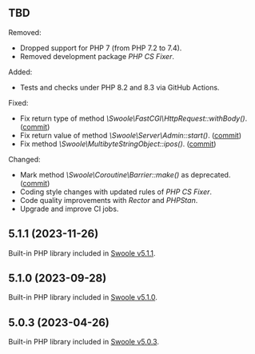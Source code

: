 ## TBD

Removed:

* Dropped support for PHP 7 (from PHP 7.2 to 7.4).
* Removed development package _PHP CS Fixer_.

Added:

* Tests and checks under PHP 8.2 and 8.3 via GitHub Actions.

Fixed:

* Fix return type of method _\Swoole\FastCGI\HttpRequest::withBody()_. ([commit](https://github.com/swoole/library/commit/d204c4407357436a73157c454c471916b563ec63))
* Fix return value of method _\Swoole\Server\Admin::start()_. ([commit](https://github.com/swoole/library/commit/f211ae16cb3075b5977c52d7fd8f4896a8c51dc7))
* Fix method _\Swoole\MultibyteStringObject::ipos()_. ([commit](https://github.com/swoole/library/commit/3a543c1dc5f116f3fbd96c69b83413193f050086))

Changed:

* Mark method _\Swoole\Coroutine\Barrier::make()_ as deprecated. ([commit](https://github.com/swoole/library/commit/4e2b2b71e49c216833aaebc0c4088731bd95c934))
* Coding style changes with updated rules of _PHP CS Fixer_.
* Code quality improvements with _Rector_ and _PHPStan_.
* Upgrade and improve CI jobs.

## 5.1.1 (2023-11-26)

Built-in PHP library included in [Swoole v5.1.1](https://github.com/swoole/swoole-src/releases/tag/v5.1.1).

## 5.1.0 (2023-09-28)

Built-in PHP library included in [Swoole v5.1.0](https://github.com/swoole/swoole-src/releases/tag/v5.1.0).

## 5.0.3 (2023-04-26)

Built-in PHP library included in [Swoole v5.0.3](https://github.com/swoole/swoole-src/releases/tag/v5.0.3).
